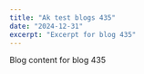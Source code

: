```yaml
---
title: "Ak test blogs 435"
date: "2024-12-31"
excerpt: "Excerpt for blog 435"
---
```


Blog content for blog 435